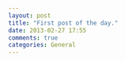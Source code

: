 ```yaml
---
layout: post
title: "First post of the day."
date: 2013-02-27 17:55
comments: true
categories: General 
---
```

